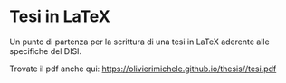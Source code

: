 # Tesi in LaTeX

Un punto di partenza per la scrittura di una tesi in LaTeX aderente alle
specifiche del DISI.

Trovate il pdf anche qui: https://olivierimichele.github.io/thesis//tesi.pdf
